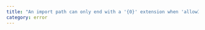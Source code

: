 ```yaml
---
title: "An import path can only end with a '{0}' extension when 'allowImportingTsExtensions' is enabled."
category: error
---
```

